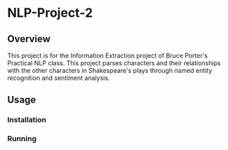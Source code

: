 # NLP-Project-2
## Overview
This project is for the Information Extraction project of Bruce
Porter's Practical NLP class.  This project parses characters and
their relationships with the other characters in Shakespeare's plays
through named entity recognition and sentiment analysis.
## Usage
### Installation
### Running
